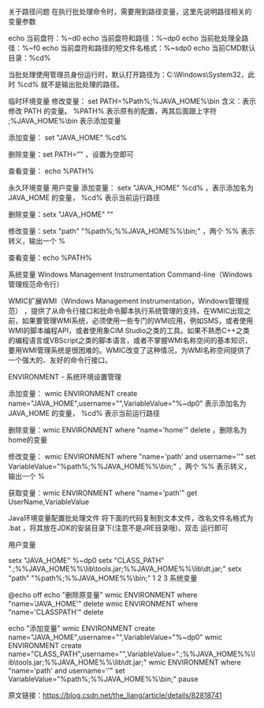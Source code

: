 关于路径问题
在执行批处理命令时，需要用到路径变量，这里先说明路径相关的变量参数

echo 当前盘符：%~d0
echo 当前盘符和路径：%~dp0
echo 当前批处理全路径：%~f0
echo 当前盘符和路径的短文件名格式：%~sdp0
echo 当前CMD默认目录：%cd%

当批处理使用管理员身份运行时，默认打开路径为：C:\Windows\System32，此时 %cd% 就不是输出批处理的路径。

临时环境变量
修改变量： set PATH=%Path%;%JAVA_HOME%\bin
含义：表示修改 PATH 的变量。 %PATH% 表示原有的配置，再其后面跟上字符 ;%JAVA_HOME%\bin 表示添加变量

添加变量： set "JAVA_HOME" %cd%

删除变量：set PATH="" ，设置为空即可

查看变量： echo %PATH%

永久环境变量
用户变量
添加变量： setx "JAVA_HOME" %cd% ，表示添加名为 JAVA_HOME 的变量， %cd% 表示当前运行路径

删除变量：setx "JAVA_HOME" ""

修改变量：setx "path" "%path%;%%JAVA_HOME%%\bin;" ，两个 %% 表示转义，输出一个 %

查看变量：echo %PATH%

系统变量
Windows Management Instrumentation Command-line（Windows管理规范命令行）

WMIC扩展WMI（Windows Management Instrumentation，Windows管理规范） ，提供了从命令行接口和批命令脚本执行系统管理的支持。在WMIC出现之前，如果要管理WMI系统，必须使用一些专门的WMI应用，例如SMS，或者使用WMI的脚本编程API，或者使用象CIM Studio之类的工具。如果不熟悉C++之类的编程语言或VBScript之类的脚本语言，或者不掌握WMI名称空间的基本知识，要用WMI管理系统是很困难的。WMIC改变了这种情况，为WMI名称空间提供了一个强大的、友好的命令行接口。

ENVIRONMENT - 系统环境设置管理

添加变量：
wmic ENVIRONMENT create name="JAVA_HOME",username="<system>",VariableValue="%~dp0"
表示添加名为 JAVA_HOME 的变量， %cd% 表示当前运行路径

删除变量：wmic ENVIRONMENT where "name='home'" delete ，删除名为home的变量

修改变量：
wmic ENVIRONMENT where "name='path' and username='<system>'" set VariableValue="%path%;%%JAVA_HOME%%\bin;" ，两个 %% 表示转义，输出一个 %

获取变量：wmic ENVIRONMENT where "name='path'" get UserName,VariableValue

Java环境变量配置批处理文件
将下面的代码复制到文本文件，改名文件名格式为 .bat ，将其放在JDK的安装目录下(注意不是JRE目录哦)，双击 运行即可

用户变量

setx "JAVA_HOME" %~dp0
setx "CLASS_PATH" ".;%%JAVA_HOME%%\lib\tools.jar;%%JAVA_HOME%%\lib\dt.jar;"
setx "path" "%path%;%%JAVA_HOME%%\bin;"
1
2
3
系统变量

@echo off
echo "删除原变量"
wmic ENVIRONMENT where "name='JAVA_HOME'" delete
wmic ENVIRONMENT where "name='CLASSPATH'" delete

echo "添加变量"
wmic ENVIRONMENT create name="JAVA_HOME",username="<system>",VariableValue="%~dp0"
wmic ENVIRONMENT create name="CLASS_PATH",username="<system>",VariableValue=".;%%JAVA_HOME%%\lib\tools.jar;%%JAVA_HOME%%\lib\dt.jar;"
wmic ENVIRONMENT where "name='path' and username='<system>'" set VariableValue="%path%;%%JAVA_HOME%%\bin;"
pause

原文链接：https://blog.csdn.net/the_liang/article/details/82818741